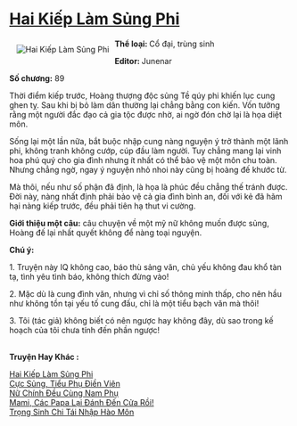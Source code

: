<a href="https://utruyen.com/truyen/hai-kiep-lam-sung-phi/16371/" title="Hai Kiếp Làm Sủng Phi"><h1>Hai Kiếp Làm Sủng Phi</h1></a><div style="display:table"><img align="right" style="float: left; padding: 10px;" src="https://utruyen.com/images/story/200x260/hai-kiep-lam-sung-phi.jpg" alt="Hai Kiếp Làm Sủng Phi"><b>Thể loại: </b>Cổ đại, trùng sinh<p></p><b>Editor: </b>Junenar<p></p><b>Số chương:</b> 89<p></p>Thời điểm kiếp trước, Hoàng thượng độc sủng Tề qúy phi khiến lục cung ghen tỵ. Sau khi bị bỏ làm dân thường lại chẳng bằng con kiến. Vốn tưởng rằng một người đắc đạo cả gia tộc được nhờ, ai ngờ đón chờ lại là họa diệt môn.<p></p>Sống lại một lần nữa, bắt buộc nhập cung nàng nguyện ý trở thành một lãnh phi, không tranh không cướp, cúp đầu làm người. Tuy chẳng mang lại vinh hoa phú quý cho gia đình nhưng ít nhất có thể bảo vệ một môn chu toàn. Nhưng chẳng ngờ, ngay ý nguyện nhỏ nhoi này cũng bị hoàng đế khước từ.<p></p>Mà thôi, nếu như số phận đã định, là họa là phúc đều chẳng thế tránh được. Đời này, nàng nhất định phải bảo vệ cả gia đình bình an, đối với kẻ đã hãm hại nàng kiếp trước, đều phải tiên hạ thut vi cường.<p></p><b>Giới thiệu một câu:</b> câu chuyện về một mỹ nữ không muốn được sủng, Hoàng đế lại nhất quyết không để nàng toại nguyện.<p></p><b>Chú ý: </b><p></p>1. Truyện này IQ không cao, báo thù sảng văn, chủ yếu không đau khổ tàn tạ, tình yêu tình báo, không thích đừng vào!<p></p>2. Mặc dù là cung đình văn, nhưng vì chỉ số thông minh thấp, cho nên hầu như không tồn tại yếu tố cung đấu, chỉ là một tiểu bạch văn mà thôi!<p></p>3. Tôi (tác giả) không biết có nên ngược hay không đây, dù sao trong kế hoạch của tôi chưa tính đến phần ngược!</div><p><br><b>Truyện Hay Khác :</b></p><a href="https://utruyen.com/truyen/hai-kiep-lam-sung-phi/16371/" alt="Hai Kiếp Làm Sủng Phi">Hai Kiếp Làm Sủng Phi</a><br/><a href="https://utruyen.com/truyen/cuc-sung-tieu-phu-dien-vien/17257/" alt="Cực Sủng, Tiểu Phụ Điền Viên">Cực Sủng, Tiểu Phụ Điền Viên</a><br/><a href="https://github.com/quanluxury/ngontinh_top100/tree/master/19191" alt="Nữ Chính Đều Cùng Nam Phụ">Nữ Chính Đều Cùng Nam Phụ</a><br/><a href="https://github.com/quanluxury/ngontinh_top100/tree/master/18978" alt="Mami, Các Papa Lại Đánh Đến Cửa Rồi!">Mami, Các Papa Lại Đánh Đến Cửa Rồi!</a><br/><a href="https://www.google.com.gt/url?q=https%3A%2F%2Futruyen.com%2Ftruyen%2Ftrong-sinh-chi-tai-nhap-hao-mon%2F19322%2F" alt="Trọng Sinh Chi Tái Nhập Hào Môn">Trọng Sinh Chi Tái Nhập Hào Môn</a><br/>